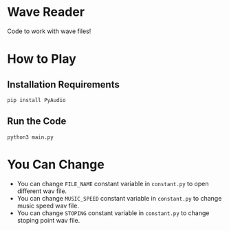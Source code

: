 # Wave Reader

Code to work with wave files!

#

# How to Play

## Installation Requirements

```
pip install PyAudio
```

## Run the Code

```
python3 main.py
```

#

# You Can Change

- You can change `FILE_NAME` constant variable in `constant.py` to open different wav file.
- You can change `MUSIC_SPEED` constant variable in `constant.py` to change music speed wav file.
- You can change `STOPING` constant variable in `constant.py` to change stoping point wav file.
